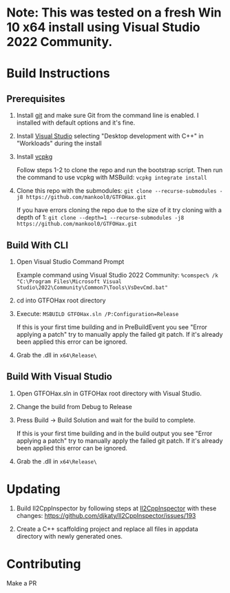 # Note: This was tested on a fresh Win 10 x64 install using Visual Studio 2022 Community.

# Build Instructions

## Prerequisites 
1. Install [git](https://git-scm.com) and make sure Git from the command line is enabled. I installed with default options and it's fine.

2. Install [Visual Studio](https://visualstudio.microsoft.com/) selecting "Desktop development with C++" in "Workloads" during the install

3. Install [vcpkg](https://vcpkg.io/en/getting-started.html)
    
    Follow steps 1-2 to clone the repo and run the bootstrap script. Then run the command to use vcpkg with MSBuild: `vcpkg integrate install`

4. Clone this repo with the submodules: `git clone --recurse-submodules -j8 https://github.com/mankool0/GTFOHax.git`

    If you have errors cloning the repo due to the size of it try cloning with a depth of 1: `git clone --depth=1 --recurse-submodules -j8 https://github.com/mankool0/GTFOHax.git`

## Build With CLI

1. Open Visual Studio Command Prompt
    
    Example command using Visual Studio 2022 Community:
    `%comspec% /k "C:\Program Files\Microsoft Visual Studio\2022\Community\Common7\Tools\VsDevCmd.bat"`

2. cd into GTFOHax root directory

3. Execute: `MSBUILD GTFOHax.sln /P:Configuration=Release`
    
    If this is your first time building and in PreBuildEvent you see "Error applying a patch" try to manually apply the failed git patch. If it's already been applied this error can be ignored.

4. Grab the .dll in `x64\Release\`

## Build With Visual Studio 

1. Open GTFOHax.sln in GTFOHax root directory with Visual Studio.

2. Change the build from Debug to Release

3. Press Build -> Build Solution and wait for the build to complete.
    
    If this is your first time building and in the build output you see "Error applying a patch" try to manually apply the failed git patch. If it's already been applied this error can be ignored.

4. Grab the .dll in `x64\Release\`

# Updating

1. Build Il2CppInspector by following steps at [Il2CppInspector](https://github.com/djkaty/Il2CppInspector?tab=readme-ov-file#build-instructions) with these changes: https://github.com/djkaty/Il2CppInspector/issues/193

2. Create a C++ scaffolding project and replace all files in appdata directory with newly generated ones.

# Contributing
Make a PR